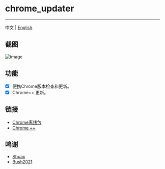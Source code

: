 # chrome_updater
---

中文 | [English](https://github.com/libsgh/chrome_updater/blob/main/README.md)

## 截图
![image](https://github.com/libsgh/chrome_updater/blob/main/doc/1.png?raw=true)

## 功能
- [x] 便携Chrome版本检查和更新。
- [x] Chrome++ 更新。

## 链接
- [Chrome离线包](https://chrome.noki.eu.org "https://chrome.noki.eu.org")
- [Chrome ++](https://github.com/Bush2021/chrome_plus "https://github.com/Bush2021/chrome_plus")

## 鸣谢
- [Shuax](https://github.com/shuax)
- [Bush2021](https://github.com/Bush2021)